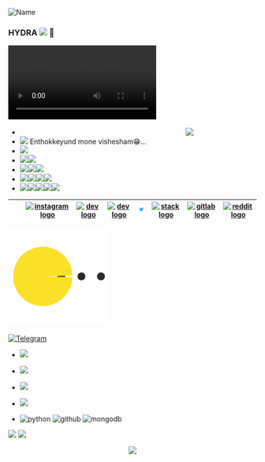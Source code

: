 ![Name](https://github.com/sharannyobasu/sharannyobasu/blob/master/Hello(1).gif)
### HYDRA <img src="https://github.com/rajput2107/rajput2107/blob/master/Assets/Hi.gif" width="29px"> 🐼

![logo](https://telegra.ph/file/cdc4b14bb80b72e93902b.mp4)





- <img src="https://media.tenor.com/images/df8c44a1d20ab367fdcb21880985fd33/tenor.gif" align="right"  width="30%"/>
- <img src="https://raw.githubusercontent.com/alexnaiman/alexnaiman/master/resources/Confused_Dog.gif" height="50px" /> Enthokkeyund mone vishesham😁...
- <img src="https://raw.githubusercontent.com/alexnaiman/alexnaiman/master/resources/party_parrot.gif" height="35px" /> 
- <img src="https://raw.githubusercontent.com/alexnaiman/alexnaiman/master/resources/party_parrot.gif" height="35px" /><img src="https://raw.githubusercontent.com/alexnaiman/alexnaiman/master/resources/party_parrot.gif" height="35px" />
- <img src="https://raw.githubusercontent.com/alexnaiman/alexnaiman/master/resources/party_parrot.gif" height="35px" /><img src="https://raw.githubusercontent.com/alexnaiman/alexnaiman/master/resources/party_parrot.gif" height="35px" /><img src="https://raw.githubusercontent.com/alexnaiman/alexnaiman/master/resources/party_parrot.gif" height="35px" />
- <img src="https://raw.githubusercontent.com/alexnaiman/alexnaiman/master/resources/party_parrot.gif" height="35px" /><img src="https://raw.githubusercontent.com/alexnaiman/alexnaiman/master/resources/party_parrot.gif" height="35px" /><img src="https://raw.githubusercontent.com/alexnaiman/alexnaiman/master/resources/party_parrot.gif" height="35px" /><img src="https://raw.githubusercontent.com/alexnaiman/alexnaiman/master/resources/party_parrot.gif" height="35px" />
- <img src="https://raw.githubusercontent.com/alexnaiman/alexnaiman/master/resources/party_parrot.gif" height="35px" /><img src="https://raw.githubusercontent.com/alexnaiman/alexnaiman/master/resources/party_parrot.gif" height="35px" /><img src="https://raw.githubusercontent.com/alexnaiman/alexnaiman/master/resources/party_parrot.gif" height="35px" /><img src="https://raw.githubusercontent.com/alexnaiman/alexnaiman/master/resources/party_parrot.gif" height="35px" /><img src="https://raw.githubusercontent.com/alexnaiman/alexnaiman/master/resources/party_parrot.gif" height="35px" />

| [<img src="https://raw.githubusercontent.com/Delta456/Delta456/master/img/github.png" alt="github logo" width="34">](https://github.com/Hydrayt777/Hydrayt777) | [<img src="https://raw.githubusercontent.com/Delta456/Delta456/master/img/instagram.jpg" alt="instagram logo" width="24">](https://github.com/Hydrayt777/Hydrayt777) | [<img src="https://raw.githubusercontent.com/Delta456/Delta456/master/img/dev.png" alt="dev logo" width="24">](https://github.com/Hydrayt777/Hydrayt777)| [<img src="https://raw.githubusercontent.com/Delta456/Delta456/master/img/deviant_art.jpg" alt="dev logo" width="24">](https://github.com/Hydrayt777/Hydrayt777) | [<img src="https://raw.githubusercontent.com/Delta456/Delta456/master/img/twitter.png" alt="twitter logo" width="34">](https://github.com/Hydrayt777/Hydrayt777) | [<img src="https://raw.githubusercontent.com/Delta456/Delta456/master/img/stack.svg" alt="stack logo" width="24">](https://stackoverflow.com/users/10053063/delta231) | [<img src="https://raw.githubusercontent.com/Delta456/Delta456/master/img/gitlab.png" alt="gitlab logo" width="24">](https://github.com/Hydrayt777/Hydrayt777) | [<img src="https://raw.githubusercontent.com/Delta456/Delta456/master/img/reddit.jpg" alt="reddit logo" width="24">](https://github.com/Hydrayt777/Hydrayt777/user/Delta231)
|---|---|---|---|---|---|---|---|

<img src="https://raw.githubusercontent.com/Aniket965/Aniket965/master/pacman.svg?sanitize=true" width="200" height="200">

[![Telegram](https://img.shields.io/badge/-@Tg_Hydra_Galaxy-blue?style=flat&logo=Telegram&logoColor=white)](https://t.me/Tg_Hydra_Galaxy)
- <a href="https://t.me/Tg_Hydra_Galaxy"><img src="https://img.shields.io/badge/instagram%20@Tg_Hydra_Galaxy-DD2476?style=for-the-badge&logo=instagram&logoColor=white"/></a>
- <a href="https://t.me/Tg_Hydra_Galaxy"><img src="https://img.shields.io/badge/facebook%20@Tg_Hydra_Galaxy.1694-344E86?style=for-the-badge&logo=facebook&logoColor=white"/></a>
- <a href="https://t.me/Tg_Hydra_Galaxy"><img src="https://img.shields.io/badge/twitter%20@Tg_Hydra_Galaxy-0D95E8?style=for-the-badge&logo=twitter&logoColor=white"/></a>
- <a href="https://😁/"><img height="30px" src="https://img.shields.io/badge/My%20Website:%20Elluminandi.works-8E2DE2?style=for-the-badge&logo=google%20chrome&logoColor=white"/></a>

- ![python](https://img.shields.io/badge/-python-grey?style=for-the-badge&logo=python&logoColor=white&labelColor=8E2DE2)
![github](https://img.shields.io/badge/-github-grey?style=for-the-badge&logo=github&logoColor=white&labelColor=8E2DE2)
![mongodb](https://img.shields.io/badge/-mongodb-grey?style=for-the-badge&logo=mongodb&logoColor=white&labelColor=8E2DE2)

<img src="https://github-readme-stats.vercel.app/api?username=Hydrayt777&show_icons=true&title_color=03fc90&icon_color=03fc90&text_color=03fc90&bg_color=002b19">

<img src="https://raw.githubusercontent.com/omidnikrah/omidnikrah/master/activity-profile.png" />

<p align="center"><img src="https://i.imgur.com/A6bWGFl.gif"/></p>
